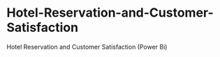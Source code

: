 # Hotel-Reservation-and-Customer-Satisfaction
Hotel Reservation and Customer Satisfaction (Power Bi) 
